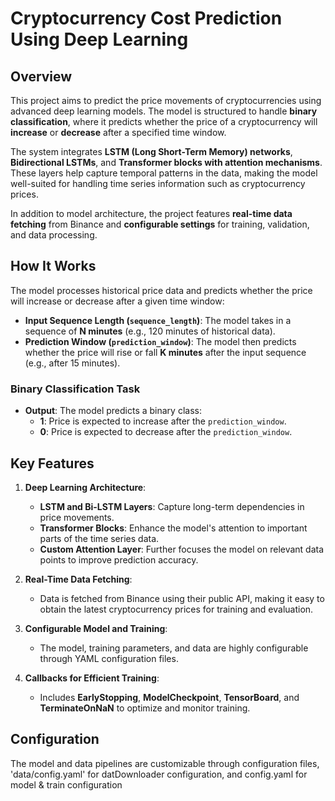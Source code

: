 # **Cryptocurrency Cost Prediction Using Deep Learning**

## **Overview**
This project aims to predict the price movements of cryptocurrencies using advanced deep learning models. The model is structured to handle **binary classification**, where it predicts whether the price of a cryptocurrency will **increase** or **decrease** after a specified time window.

The system integrates **LSTM (Long Short-Term Memory) networks**, **Bidirectional LSTMs**, and **Transformer blocks with attention mechanisms**. These layers help capture temporal patterns in the data, making the model well-suited for handling time series information such as cryptocurrency prices.

In addition to model architecture, the project features **real-time data fetching** from Binance and **configurable settings** for training, validation, and data processing.

## **How It Works**
The model processes historical price data and predicts whether the price will increase or decrease after a given time window:
- **Input Sequence Length (`sequence_length`)**: The model takes in a sequence of **N minutes** (e.g., 120 minutes of historical data).
- **Prediction Window (`prediction_window`)**: The model then predicts whether the price will rise or fall **K minutes** after the input sequence (e.g., after 15 minutes).

### **Binary Classification Task**
- **Output**: The model predicts a binary class:
  - **1**: Price is expected to increase after the `prediction_window`.
  - **0**: Price is expected to decrease after the `prediction_window`.

## **Key Features**
1. **Deep Learning Architecture**:
   - **LSTM and Bi-LSTM Layers**: Capture long-term dependencies in price movements.
   - **Transformer Blocks**: Enhance the model's attention to important parts of the time series data.
   - **Custom Attention Layer**: Further focuses the model on relevant data points to improve prediction accuracy.

2. **Real-Time Data Fetching**:
   - Data is fetched from Binance using their public API, making it easy to obtain the latest cryptocurrency prices for training and evaluation.

3. **Configurable Model and Training**:
   - The model, training parameters, and data are highly configurable through YAML configuration files.

4. **Callbacks for Efficient Training**:
   - Includes **EarlyStopping**, **ModelCheckpoint**, **TensorBoard**, and **TerminateOnNaN** to optimize and monitor training.

## **Configuration**
The model and data pipelines are customizable through configuration files, 'data/config.yaml' for datDownloader configuration, and config.yaml for model & train configuration

